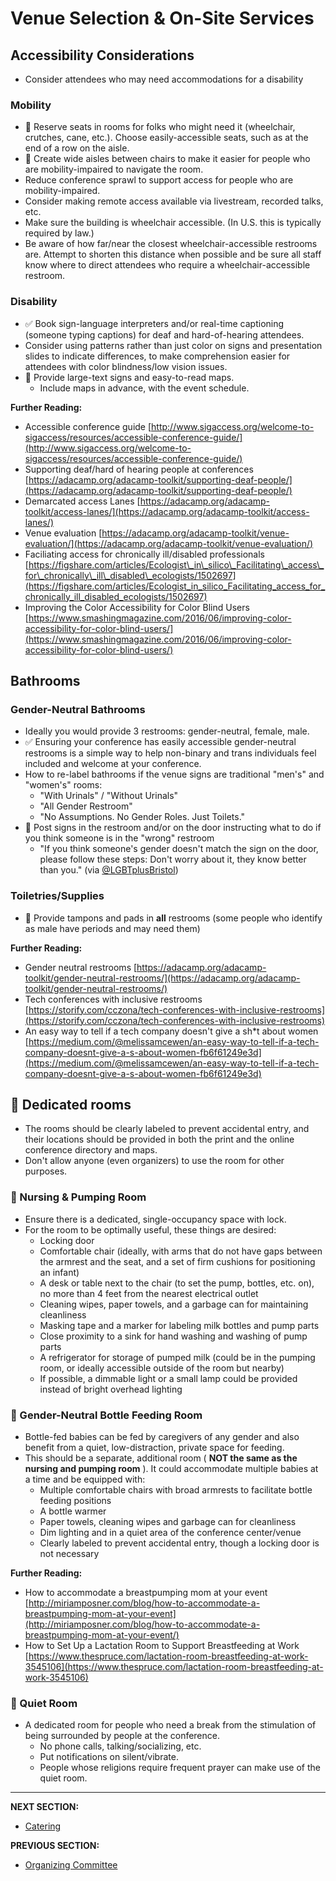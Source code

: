 # Venue Selection &amp; On-Site Services

## Accessibility Considerations
- Consider attendees who may need accommodations for a disability

### Mobility

- 🍎 Reserve seats in rooms for folks who might need it (wheelchair, crutches, cane, etc.). Choose easily-accessible seats, such as at the end of a row on the aisle.
- 🍎 Create wide aisles between chairs to make it easier for people who are mobility-impaired to navigate the room.
- Reduce conference sprawl to support access for people who are mobility-impaired.
- Consider making remote access available via livestream, recorded talks, etc.
- Make sure the building is wheelchair accessible. (In U.S. this is typically required by law.)
- Be aware of how far/near the closest wheelchair-accessible restrooms are. Attempt to shorten this distance when possible and be sure all staff know where to direct attendees who require a wheelchair-accessible restroom.

### Disability

- ✅ Book sign-language interpreters and/or real-time captioning (someone typing captions) for deaf and hard-of-hearing attendees.
- Consider using patterns rather than just color on signs and presentation slides to indicate differences, to make comprehension easier for attendees with color blindness/low vision issues.
- 🍎 Provide large-text signs and easy-to-read maps.
  - Include maps in advance, with the event schedule.

**Further Reading:**

- Accessible conference guide [http://www.sigaccess.org/welcome-to-sigaccess/resources/accessible-conference-guide/](http://www.sigaccess.org/welcome-to-sigaccess/resources/accessible-conference-guide/)
- Supporting deaf/hard of hearing people at conferences [https://adacamp.org/adacamp-toolkit/supporting-deaf-people/](https://adacamp.org/adacamp-toolkit/supporting-deaf-people/)
- Demarcated access Lanes [https://adacamp.org/adacamp-toolkit/access-lanes/](https://adacamp.org/adacamp-toolkit/access-lanes/)
- Venue evaluation [https://adacamp.org/adacamp-toolkit/venue-evaluation/](https://adacamp.org/adacamp-toolkit/venue-evaluation/)
- Faciliating access for chronically ill/disabled professionals [https://figshare.com/articles/Ecologist\_in\_silico\_Facilitating\_access\_for\_chronically\_ill\_disabled\_ecologists/1502697](https://figshare.com/articles/Ecologist_in_silico_Facilitating_access_for_chronically_ill_disabled_ecologists/1502697)
- Improving the Color Accessibility for Color Blind Users [https://www.smashingmagazine.com/2016/06/improving-color-accessibility-for-color-blind-users/](https://www.smashingmagazine.com/2016/06/improving-color-accessibility-for-color-blind-users/)

## Bathrooms

### Gender-Neutral Bathrooms

- Ideally you would provide 3 restrooms: gender-neutral, female, male.
- ✅ Ensuring your conference has easily accessible gender-neutral restrooms is a simple way to help non-binary and trans individuals feel included and welcome at your conference.
- How to re-label bathrooms if the venue signs are traditional &quot;men&#39;s&quot; and &quot;women&#39;s&quot; rooms:
  - &quot;With Urinals&quot; / &quot;Without Urinals&quot;
  - &quot;All Gender Restroom&quot;
  - &quot;No Assumptions. No Gender Roles. Just Toilets.&quot;
- 🍎 Post signs in the restroom and/or on the door instructing what to do if you think someone is in the &quot;wrong&quot; restroom
  - &quot;If you think someone&#39;s gender doesn&#39;t match the sign on the door, please follow these steps: Don&#39;t worry about it, they know better than you.&quot; (via [@LGBTplusBristol](https://twitter.com/lgbtplusbristol))

### Toiletries/Supplies

- 🍎 Provide tampons and pads in **all** restrooms (some people who identify as male have periods and may need them)

**Further Reading:**

- Gender neutral restrooms [https://adacamp.org/adacamp-toolkit/gender-neutral-restrooms/](https://adacamp.org/adacamp-toolkit/gender-neutral-restrooms/)
- Tech conferences with inclusive restrooms [https://storify.com/cczona/tech-conferences-with-inclusive-restrooms](https://storify.com/cczona/tech-conferences-with-inclusive-restrooms)
- An easy way to tell if a tech company doesn&#39;t give a sh\*t about women [https://medium.com/@melissamcewen/an-easy-way-to-tell-if-a-tech-company-doesnt-give-a-s-about-women-fb6f61249e3d](https://medium.com/@melissamcewen/an-easy-way-to-tell-if-a-tech-company-doesnt-give-a-s-about-women-fb6f61249e3d)

## 🍎 Dedicated rooms

- The rooms should be clearly labeled to prevent accidental entry, and their locations should be provided in both the print and the online conference directory and maps.
- Don&#39;t allow anyone (even organizers) to use the room for other purposes.

### 🍎 Nursing &amp; Pumping Room

- Ensure there is a dedicated, single-occupancy space with lock.
- For the room to be optimally useful, these things are desired:
  - Locking door
  - Comfortable chair (ideally, with arms that do not have gaps between the armrest and the seat, and a set of firm cushions for positioning an infant)
  - A desk or table next to the chair (to set the pump, bottles, etc. on), no more than 4 feet from the nearest electrical outlet
  - Cleaning wipes, paper towels, and a garbage can for maintaining cleanliness
  - Masking tape and a marker for labeling milk bottles and pump parts
  - Close proximity to a sink for hand washing and washing of pump parts
  - A refrigerator for storage of pumped milk (could be in the pumping room, or ideally accessible outside of the room but nearby)
  - If possible, a dimmable light or a small lamp could be provided instead of bright overhead lighting

### 🍎 Gender-Neutral Bottle Feeding Room

  - Bottle-fed babies can be fed by caregivers of any gender and also benefit from a quiet, low-distraction, private space for feeding.
  - This should be a separate, additional room ( **NOT the same as the nursing and pumping room** ). It could accommodate multiple babies at a time and be equipped with:
    - Multiple comfortable chairs with broad armrests to facilitate bottle feeding positions
    - A bottle warmer
    - Paper towels, cleaning wipes and garbage can for cleanliness
    - Dim lighting and in a quiet area of the conference center/venue
    - Clearly labeled to prevent accidental entry, though a locking door is not necessary

**Further Reading:**

- How to accommodate a breastpumping mom at your event [http://miriamposner.com/blog/how-to-accommodate-a-breastpumping-mom-at-your-event](http://miriamposner.com/blog/how-to-accommodate-a-breastpumping-mom-at-your-event/)
- How to Set Up a Lactation Room to Support Breastfeeding at Work [https://www.thespruce.com/lactation-room-breastfeeding-at-work-3545106](https://www.thespruce.com/lactation-room-breastfeeding-at-work-3545106)

### 🍎 Quiet Room

- A dedicated room for people who need a break from the stimulation of being surrounded by people at the conference.
  - No phone calls, talking/socializing, etc.
  - Put notifications on silent/vibrate.
  - People whose religions require frequent prayer can make use of the quiet room.
---
**NEXT SECTION:**
- [Catering](https://github.com/numfocus/DISCOVER-Cookbook/blob/master/catering.md)

**PREVIOUS SECTION:**
- [Organizing Committee](https://github.com/numfocus/DISCOVER-Cookbook/blob/master/organizing-committee.md)
